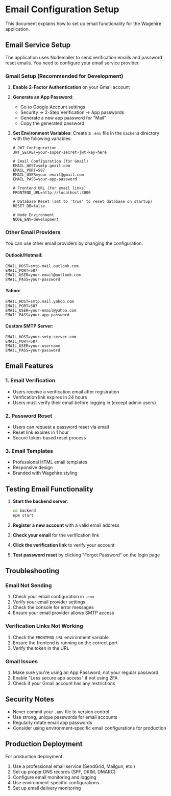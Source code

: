# Email Configuration Setup

This document explains how to set up email functionality for the Wagehire application.

## Email Service Setup

The application uses Nodemailer to send verification emails and password reset emails. You need to configure your email service provider.

### Gmail Setup (Recommended for Development)

1. **Enable 2-Factor Authentication** on your Gmail account
2. **Generate an App Password**:
   - Go to Google Account settings
   - Security → 2-Step Verification → App passwords
   - Generate a new app password for "Mail"
   - Copy the generated password

3. **Set Environment Variables**:
   Create a `.env` file in the `backend` directory with the following variables:

   ```env
   # JWT Configuration
   JWT_SECRET=your-super-secret-jwt-key-here

   # Email Configuration (for Gmail)
   EMAIL_HOST=smtp.gmail.com
   EMAIL_PORT=587
   EMAIL_USER=your-email@gmail.com
   EMAIL_PASS=your-app-password

   # Frontend URL (for email links)
   FRONTEND_URL=http://localhost:3000

   # Database Reset (set to 'true' to reset database on startup)
   RESET_DB=false

   # Node Environment
   NODE_ENV=development
   ```

### Other Email Providers

You can use other email providers by changing the configuration:

#### Outlook/Hotmail:
```env
EMAIL_HOST=smtp-mail.outlook.com
EMAIL_PORT=587
EMAIL_USER=your-email@outlook.com
EMAIL_PASS=your-password
```

#### Yahoo:
```env
EMAIL_HOST=smtp.mail.yahoo.com
EMAIL_PORT=587
EMAIL_USER=your-email@yahoo.com
EMAIL_PASS=your-app-password
```

#### Custom SMTP Server:
```env
EMAIL_HOST=your-smtp-server.com
EMAIL_PORT=587
EMAIL_USER=your-username
EMAIL_PASS=your-password
```

## Email Features

### 1. Email Verification
- Users receive a verification email after registration
- Verification link expires in 24 hours
- Users must verify their email before logging in (except admin users)

### 2. Password Reset
- Users can request a password reset via email
- Reset link expires in 1 hour
- Secure token-based reset process

### 3. Email Templates
- Professional HTML email templates
- Responsive design
- Branded with Wagehire styling

## Testing Email Functionality

1. **Start the backend server**:
   ```bash
   cd backend
   npm start
   ```

2. **Register a new account** with a valid email address

3. **Check your email** for the verification link

4. **Click the verification link** to verify your account

5. **Test password reset** by clicking "Forgot Password" on the login page

## Troubleshooting

### Email Not Sending
1. Check your email configuration in `.env`
2. Verify your email provider settings
3. Check the console for error messages
4. Ensure your email provider allows SMTP access

### Verification Links Not Working
1. Check the `FRONTEND_URL` environment variable
2. Ensure the frontend is running on the correct port
3. Verify the token in the URL

### Gmail Issues
1. Make sure you're using an App Password, not your regular password
2. Enable "Less secure app access" if not using 2FA
3. Check if your Gmail account has any restrictions

## Security Notes

- Never commit your `.env` file to version control
- Use strong, unique passwords for email accounts
- Regularly rotate email app passwords
- Consider using environment-specific email configurations for production

## Production Deployment

For production deployment:

1. Use a professional email service (SendGrid, Mailgun, etc.)
2. Set up proper DNS records (SPF, DKIM, DMARC)
3. Configure email monitoring and logging
4. Use environment-specific configurations
5. Set up email delivery monitoring 